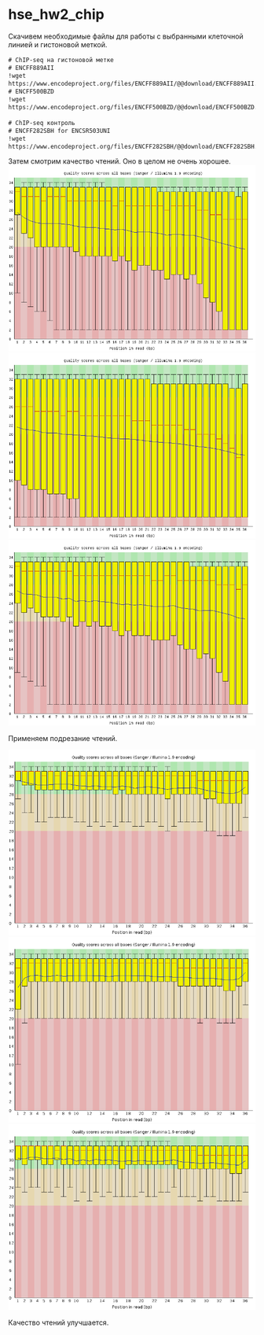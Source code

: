 # hse_hw2_chip

Скачивем необходимые файлы для работы с выбранными клеточной линией и гистоновой меткой.

```
# ChIP-seq на гистоновой метке
# ENCFF889AII
!wget https://www.encodeproject.org/files/ENCFF889AII/@@download/ENCFF889AII.fastq.gz
# ENCFF500BZD
!wget https://www.encodeproject.org/files/ENCFF500BZD/@@download/ENCFF500BZD.fastq.gz

# ChIP-seq контроль
# ENCFF282SBH for ENCSR503UNI
!wget https://www.encodeproject.org/files/ENCFF282SBH/@@download/ENCFF282SBH.fastq.gz
```

Затем смотрим качество чтений. Оно в целом не очень хорошее.
![Screenshot](ENCFF889AII_fastqc.png)
![Screenshot](ENCFF500BZD_fastqc.png)
![Screenshot](ENCFF282SBH_fastqc.png)

Применяем подрезание чтений.

![Screenshot](ENCFF889AII_trimmed.png)
![Screenshot](ENCFF500BZD_trimmed.png)
![Screenshot](ENCFF282SBH_trimmed.png)

Качество чтений улучшается.
